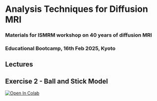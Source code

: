 # Analysis Techniques for Diffusion MRI
### Materials for ISMRM workshop on 40 years of diffusion MRI
### Educational Bootcamp, 16th Feb 2025, Kyoto

## Lectures 

## Exercise 2 - Ball and Stick Model
[![Open In Colab](https://colab.research.google.com/assets/colab-badge.svg)](https://colab.research.google.com/github/ethompson93/dmri_analysis_techniques/blob/main/ball_and_stick.ipynb)
